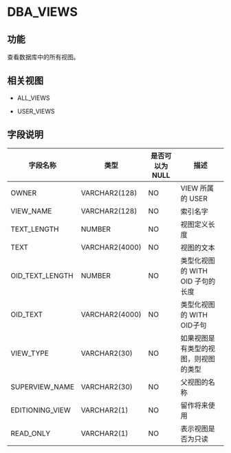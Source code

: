 DBA_VIEWS 
==============================



功能 
-----------

查看数据库中的所有视图。

相关视图 
-------------

* ALL_VIEWS

  

* USER_VIEWS

  




字段说明 
-------------



|    **字段名称**     |     **类型**     | **是否可以为 NULL** |        **描述**         |
|-----------------|----------------|----------------|-----------------------|
| OWNER           | VARCHAR2(128)  | NO             | VIEW 所属的 USER         |
| VIEW_NAME       | VARCHAR2(128)  | NO             | 索引名字                  |
| TEXT_LENGTH     | NUMBER         | NO             | 视图定义长度                |
| TEXT            | VARCHAR2(4000) | NO             | 视图的文本                 |
| OID_TEXT_LENGTH | NUMBER         | NO             | 类型化视图的 WITH OID 子句的长度 |
| OID_TEXT        | VARCHAR2(4000) | NO             | 类型化视图的 WITH OID子句     |
| VIEW_TYPE       | VARCHAR2(30)   | NO             | 如果视图是有类型的视图，则视图的类型    |
| SUPERVIEW_NAME  | VARCHAR2(30)   | NO             | 父视图的名称                |
| EDITIONING_VIEW | VARCHAR2(1)    | NO             | 留作将来使用                |
| READ_ONLY       | VARCHAR2(1)    | NO             | 表示视图是否为只读             |



